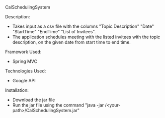 CalSchedulingSystem

Description: 
- Takes input as a csv file with the columns "Topic Description"	"Date"	"StartTime"	"EndTime"	"List of Invitees".
- The application schedules meeting with the listed invitees with the topic description, on the given date from start time to end time.

Framework Used:
- Spring MVC

Technologies Used:
- Google API 

Installation:
- Download the jar file
- Run the jar file using the command "java -jar /\<your-path>/CalSchedulingSystem.jar"
